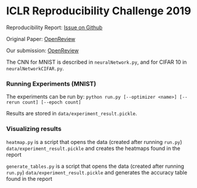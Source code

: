 # ICLR Reproducibility Challenge 2019

Reproducibility Report: [ Issue on Github ](https://github.com/reproducibility-challenge/iclr_2019/issues/91?fbclid=IwAR3fX_jrgU6VryLYCkpfVwXAcMuUsiKTo_mLq_5zaZBr0BBifDy9SFUln3Y)

Original Paper: [ OpenReview ](https://openreview.net/forum?id=H1lGHsA9KX)

Our submission: [ OpenReview ](https://openreview.net/forum?id=SJlGaRBJMN)

The CNN for MNIST is described in `neuralNetwork.py`, and for CIFAR 10 in `neuralNetworkCIFAR.py`.


### Running Experiments (MNIST)

The experiments can be run by: 
```python run.py [--optimizer <name>] [--rerun count] [--epoch count]```

Results are stored in `data/experiment_result.pickle`.

### Visualizing results
`heatmap.py` is a script that opens the data (created after running `run.py`) `data/experiment_result.pickle` and creates the heatmaps found in the report

`generate_tables.py` is a script that opens the data (created after running `run.py`) `data/experiment_result.pickle` and generates the accuracy table found in the report
